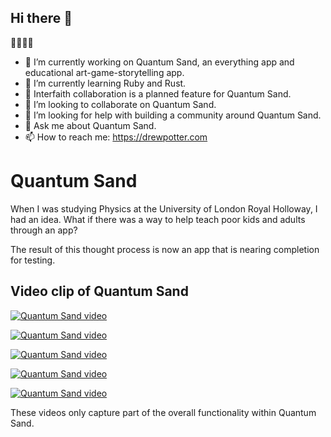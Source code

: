 ## Hi there 👋

🏴󠁧󠁢󠁳󠁣󠁴󠁿🏴󠁧󠁢󠁥󠁮󠁧󠁿🇨🇦

- 🔭 I’m currently working on Quantum Sand, an everything app and educational art-game-storytelling app.
- 🌱 I’m currently learning Ruby and Rust.
- 🤲 Interfaith collaboration is a planned feature for Quantum Sand.
- 👯 I’m looking to collaborate on Quantum Sand.
- 🤔 I’m looking for help with building a community around Quantum Sand.
- 💬 Ask me about Quantum Sand.
- 📫 How to reach me: https://drewpotter.com

# Quantum Sand

When I was studying Physics at the University of London Royal Holloway, I had an idea. What if there was a way to help teach poor kids and adults through an app?

The result of this thought process is now an app that is nearing completion for testing.

## Video clip of Quantum Sand

[![Quantum Sand video](https://img.youtube.com/vi/hljiBX9HST0/0.jpg)](https://www.youtube.com/watch?v=hljiBX9HST0)

[![Quantum Sand video](https://img.youtube.com/vi/-8MeAEXrqzk/0.jpg)](https://www.youtube.com/watch?v=-8MeAEXrqzk)

[![Quantum Sand video](https://img.youtube.com/vi/lsGfLNKV8t4/0.jpg)](https://www.youtube.com/watch?v=lsGfLNKV8t4)

[![Quantum Sand video](https://img.youtube.com/vi/YpqyFqB13g0/0.jpg)](https://www.youtube.com/watch?v=YpqyFqB13g0)

[![Quantum Sand video](https://img.youtube.com/vi/7M_ErOYtT0k/0.jpg)](https://www.youtube.com/watch?v=7M_ErOYtT0k)

These videos only capture part of the overall functionality within Quantum Sand.

